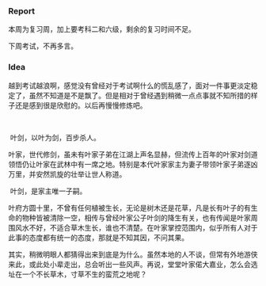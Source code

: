 ### Report

本周为复习周，加上要考科二和六级，剩余的复习时间不足。



下周考试，不再多言。



### Idea

​	越到考试越浪啊，感觉没有曾经对于考试啊什么的慌乱感了，面对一件事更淡定稳定了，虽然不知道是不是飘了。但是相对于曾经遇到稍微一点点事就不知所措的样子还是感到很是欣慰的。以后再慢慢修炼吧。

​	

​	叶剑，以叶为剑，百步杀人。	

​	叶家，世代修剑，虽未有叶家子弟在江湖上声名显赫，但流传上百年的叶家对剑道领悟仍让叶家在武林中有一席之地。特别是本代叶家家主为妻子带领叶家子弟逐凶万里，并安然凯旋的壮举让世人称道。

​	叶剑，是家主唯一子嗣。

​	叶府方圆十里，不曾有任何植被生长，无论是树木还是花草，凡是长有叶子的有生命的物种皆被清除一空，相传与曾经叶家公子叶剑的降生有关，也有传闻是叶家周围风水不好，不适合草木生长，谁也不清楚。在叶家掌控范围内，似乎所有人对于此事的态度都有统一的态度，那就是不知其因，不问其果。

​	其实，稍微明眼人都猜得出来到底是为什么。虽然本地的人不谈，但常有外地游侠来此，或此处小辈走出，总会听出一些风声。再说，堂堂叶家偌大嘉业，怎么会选址在一个不长草木，寸草不生的蛮荒之地呢？

​	

​	